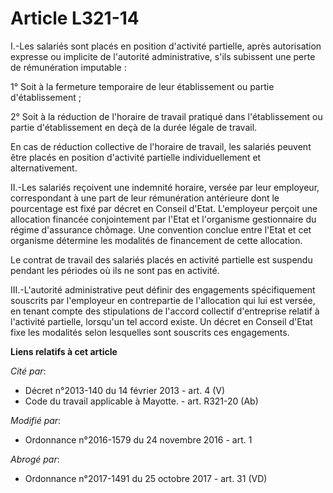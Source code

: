 # Article L321-14

I.-Les salariés sont placés en position d'activité partielle, après  autorisation expresse ou implicite de l'autorité
administrative, s'ils  subissent une perte de rémunération imputable : 

1° Soit à la fermeture temporaire de leur établissement ou partie d'établissement ; 

2° Soit à la réduction de l'horaire de travail pratiqué dans  l'établissement ou partie d'établissement en deçà de la durée
légale de  travail. 

En cas de réduction collective de  l'horaire de travail, les salariés peuvent être placés en position  d'activité partielle
individuellement et alternativement. 

II.-Les salariés reçoivent une indemnité horaire, versée par leur  employeur, correspondant à une part de leur rémunération
antérieure dont  le pourcentage est fixé par décret en Conseil d'Etat. L'employeur  perçoit une allocation financée
conjointement par l'Etat et l'organisme  gestionnaire du régime d'assurance chômage. Une convention conclue entre  l'Etat et
cet organisme détermine les modalités de financement de cette  allocation. 

Le contrat de travail des salariés  placés en activité partielle est suspendu pendant les périodes où ils ne  sont pas en
activité. 

III.-L'autorité  administrative peut définir des engagements spécifiquement souscrits par  l'employeur en contrepartie de
l'allocation qui lui est versée, en  tenant compte des stipulations de l'accord collectif d'entreprise  relatif à l'activité
partielle, lorsqu'un tel accord existe. Un décret  en Conseil d'Etat fixe les modalités selon lesquelles sont souscrits ces
engagements.

**Liens relatifs à cet article**

_Cité par_:

  - Décret n°2013-140 du 14 février 2013 - art. 4 (V)
  - Code du travail applicable à Mayotte. - art. R321-20 (Ab)

_Modifié par_:

  - Ordonnance n°2016-1579 du 24 novembre 2016 - art. 1

_Abrogé par_:

  - Ordonnance n°2017-1491 du 25 octobre 2017 - art. 31 (VD)
